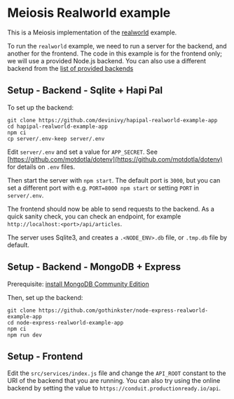 # Meiosis Realworld example

This is a Meiosis implementation of the [realworld](https://github.com/gothinkster/realworld)
example.

To run the `realworld` example, we need to run a server for the backend, and another for the
frontend. The code in this example is for the frontend only; we will use a provided Node.js backend.
You can also use a different backend from the
[list of provided backends](https://github.com/gothinkster/realworld/#backends)

## Setup - Backend - Sqlite + Hapi Pal

To set up the backend:

```
git clone https://github.com/devinivy/hapipal-realworld-example-app
cd hapipal-realworld-example-app
npm ci
cp server/.env-keep server/.env
```

Edit `server/.env` and set a value for `APP_SECRET`. See
[https://github.com/motdotla/dotenv](https://github.com/motdotla/dotenv) for details on `.env`
files.

Then start the server with `npm start`. The default port is `3000`, but you can set a different port
with e.g. `PORT=8000 npm start` or setting `PORT` in `server/.env`.

The frontend should now be able to send requests to the backend. As a quick sanity check, you can
check an endpoint, for example `http://localhost:<port>/api/articles`.

The server uses Sqlite3, and creates a `.<NODE_ENV>.db` file, or `.tmp.db` file by default.

## Setup - Backend - MongoDB + Express

Prerequisite: [install MongoDB Community Edition](https://docs.mongodb.com/manual/installation/#tutorials)

Then, set up the backend:

```
git clone https://github.com/gothinkster/node-express-realworld-example-app
cd node-express-realworld-example-app
npm ci
npm run dev
```

## Setup - Frontend

Edit the `src/services/index.js` file and change the `API_ROOT` constant to
the URI of the backend that you are running. You can also try using the online backend by
setting the value to `https://conduit.productionready.io/api`.
